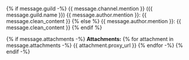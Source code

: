 {% if message.guild -%}
{{ message.channel.mention }} ({{ message.guild.name }}) {{ message.author.mention }}: {{ message.clean_content }}
{% else %}
{{ message.author.mention }}: {{ message.clean_content }}
{% endif %}

{% if message.attachments -%}
**Attachments:**
{% for attachment in message.attachments -%}
{{ attachment.proxy_url }}
{% endfor -%}
{% endif -%}
